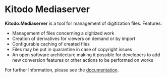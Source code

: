 # Kitodo Mediaserver
**Kitodo.Mediaserver** is a tool for management of digitization files. Features: 

* Management of files concerning a digitized work
* Creation of derivatives for viewers on demand or by import
* Configurable caching of created files
* Files may be put in quarantine in case of copyright issues
* An open software architecture making it possible for developers to add new conversion features or other actions to be performed on works

For further Information, please see the [documentation](doc).
